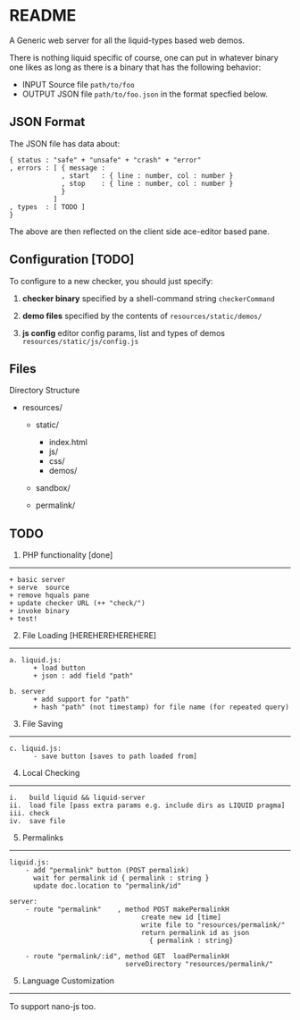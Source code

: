 README
======

A Generic web server for all the liquid-types based web demos.

There is nothing liquid specific of course, one can put in whatever 
binary one likes as long as there is a binary that has the following
behavior:

  + INPUT   Source file `path/to/foo`
  + OUTPUT  JSON file   `path/to/foo.json` in the format specfied below.

JSON Format
-----------

The JSON file has data about:

    { status : "safe" + "unsafe" + "crash" + "error"
    , errors : [ { message : 
                 , start   : { line : number, col : number } 
                 , stop    : { line : number, col : number } 
                 }
               ]
    , types  : [ TODO ]
    }

The above are then reflected on the client side ace-editor based pane.

Configuration [TODO]
--------------------

To configure to a new checker, you should just specify:

  1. **checker binary** specified by a shell-command string
                        `checkerCommand`

  2. **demo files**     specified by the contents of 
                        `resources/static/demos/`

  3. **js config**      editor config params, list and types of demos 
                        `resources/static/js/config.js`

Files
-----

Directory Structure
  
  + resources/
      + static/
          + index.html
          + js/
          + css/
          + demos/

      + sandbox/

      + permalink/

TODO
----

1. PHP functionality [done]
---------------------------

    + basic server
    + serve  source
    + remove hquals pane
    + update checker URL (++ "check/") 
    + invoke binary
    + test!

2. File Loading [HEREHEREHEREHERE]
----------------------------------

    
    a. liquid.js: 
          + load button
          + json : add field "path"

    b. server
          + add support for "path"
          + hash "path" (not timestamp) for file name (for repeated query)

3. File Saving
--------------

    c. liquid.js:
          - save button [saves to path loaded from]

4. Local Checking
-----------------

    i.   build liquid && liquid-server
    ii.  load file [pass extra params e.g. include dirs as LIQUID pragma]
    iii. check
    iv.  save file

5. Permalinks
-------------

    liquid.js:
        - add "permalink" button (POST permalink)
          wait for permalink id { permalink : string }
          update doc.location to "permalink/id" 

    server:
        - route "permalink"    , method POST makePermalinkH
                                     create new id [time]
                                     write file to "resources/permalink/"
                                     return permalink id as json 
                                       { permalink : string} 

        - route "permalink/:id", method GET  loadPermalinkH 
                                 serveDirectory "resources/permalink/"


5. Language Customization
-------------------------

To support nano-js too.
